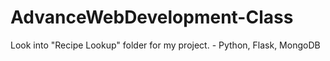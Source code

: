 # AdvanceWebDevelopment-Class
Look into "Recipe Lookup" folder for my project. - Python, Flask, MongoDB

